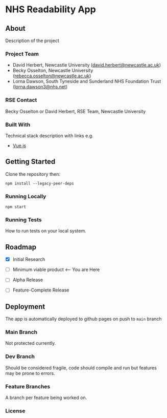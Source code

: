 # NHS Readability App

## About

Description of the project

### Project Team

* David Herbert, Newcastle University  ([david.herbert@newcastle.ac.uk](mailto:david.herbert@newcastle.ac.uk))
* Becky Osselton, Newcastle University  ([rebecca.osselton@newcastle.ac.uk](mailto:rebecca.osselton@newcastle.ac.uk))
* Lorna Dawson, South Tyneside and Sunderland NHS Foundation Trust ([lorna.dawson3@nhs.net](mailto:lorna.dawson3@nhs.net))


### RSE Contact
Becky Osselton or David Herbert, RSE Team, Newcastle University


### Built With

Technical stack description with links e.g.

* [Vue.js](https://vuejs.org/)

## Getting Started

Clone the repository then:

```npm install --legacy-peer-deps```

### Running Locally

```npm start```

### Running Tests

How to run tests on your local system.

## Roadmap

- [x] Initial Research  
- [ ] Minimum viable product <-- You are Here  
- [ ] Alpha Release  
- [ ] Feature-Complete Release   


## Deployment

The app is automatically deployed to github pages on push to ```main``` branch


### Main Branch

Not protected currently.

### Dev Branch
Should be considered fragile, code should compile and run but features may be prone to errors.

### Feature Branches
A branch per feature being worked on.

### License
